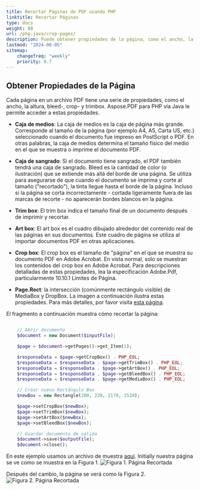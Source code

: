 ```yaml
---
title: Recortar Páginas de PDF usando PHP
linktitle: Recortar Páginas
type: docs
weight: 80
url: /php-java/crop-pages/
description: Puede obtener propiedades de la página, como el ancho, la altura, bleed-, crop- y trimbox usando Aspose.PDF para PHP vía Java.
lastmod: "2024-06-05"
sitemap:
    changefreq: "weekly"
    priority: 0.7
---
```


## Obtener Propiedades de la Página

Cada página en un archivo PDF tiene una serie de propiedades, como el ancho, la altura, bleed-, crop- y trimbox. Aspose.PDF para PHP vía Java le permite acceder a estas propiedades.

- **Caja de medios**: La caja de medios es la caja de página más grande. Corresponde al tamaño de la página (por ejemplo A4, A5, Carta US, etc.) seleccionado cuando el documento fue impreso en PostScript o PDF. En otras palabras, la caja de medios determina el tamaño físico del medio en el que se muestra o imprime el documento PDF.
- **Caja de sangrado**: Si el documento tiene sangrado, el PDF también tendrá una caja de sangrado.
 Bleed es la cantidad de color (o ilustración) que se extiende más allá del borde de una página. Se utiliza para asegurarse de que cuando el documento se imprima y corte al tamaño ("recortado"), la tinta llegue hasta el borde de la página. Incluso si la página se corta incorrectamente - cortada ligeramente fuera de las marcas de recorte - no aparecerán bordes blancos en la página.

- **Trim box**: El trim box indica el tamaño final de un documento después de imprimir y recortar.
- **Art box**: El art box es el cuadro dibujado alrededor del contenido real de las páginas en sus documentos. Este cuadro de página se utiliza al importar documentos PDF en otras aplicaciones.
- **Crop box**: El crop box es el tamaño de "página" en el que se muestra su documento PDF en Adobe Acrobat. En vista normal, solo se muestran los contenidos del crop box en Adobe Acrobat. Para descripciones detalladas de estas propiedades, lea la especificación Adobe.Pdf, particularmente 10.10.1 Límites de Página.
- **Page.Rect**: la intersección (comúnmente rectángulo visible) de MediaBox y DropBox. La imagen a continuación ilustra estas propiedades. Para más detalles, por favor visita [esta página](http://www.enfocus.com/manuals/ReferenceGuide/PP/10/enUS/en-us/concept/c_aa1095731.html).

El fragmento a continuación muestra cómo recortar la página:

```php

    // Abrir documento
    $document = new Document($inputFile);      

    $page = $document->getPages()->get_Item(1);

    $responseData = $page->getCropBox() . PHP_EOL;
    $responseData = $responseData . $page->getTrimBox() . PHP_EOL;
    $responseData = $responseData . $page->getArtBox() . PHP_EOL;
    $responseData = $responseData . $page->getBleedBox() . PHP_EOL;
    $responseData = $responseData . $page->getMediaBox() . PHP_EOL;

    // Crear nuevo Rectángulo Box
    $newBox = new Rectangle(200, 220, 2170, 1520);

    $page->setCropBox($newBox);
    $page->setTrimBox($newBox);
    $page->setArtBox($newBox);
    $page->setBleedBox($newBox);

    // Guardar documento de salida
    $document->save($outputFile);
    $document->close();
```

En este ejemplo usamos un archivo de muestra [aquí](crop_page.pdf). Initially nuestra página se ve como se muestra en la Figura 1.
![Figura 1. Página Recortada](crop_page.png)

Después del cambio, la página se verá como la Figura 2.
![Figura 2. Página Recortada](crop_page2.png)